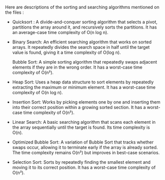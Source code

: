 Here are descriptions of the sorting and searching algorithms mentioned on the files :

- Quicksort :  A divide-and-conquer sorting algorithm that selects a pivot, partitions the array around it, and recursively sorts the partitions. It has an average-case time complexity of O(n log n).

- Binary Search: An efficient searching algorithm that works on sorted arrays. It repeatedly divides the search space in half until the target value is found, giving it a time complexity of O(log n).

  Bubble Sort: A simple sorting algorithm that repeatedly swaps adjacent elements if they are in the wrong order. It has a worst-case time complexity of O(n²).

- Heap Sort: Uses a heap data structure to sort elements by repeatedly extracting the maximum or minimum element. It has a worst-case time complexity of O(n log n).

- Insertion Sort: Works by picking elements one by one and inserting them into their correct position within a growing sorted section. It has a worst-case time complexity of O(n²).

- Linear Search: A basic searching algorithm that scans each element in the array sequentially until the target is found. Its time complexity is O(n).

- Optimized Bubble Sort: A variation of Bubble Sort that tracks whether swaps occur, allowing it to terminate early if the array is already sorted. The time complexity remains O(n²) but improves in best-case scenarios.

- Selection Sort: Sorts by repeatedly finding the smallest element and moving it to its correct position. It has a worst-case time complexity of O(n²).
